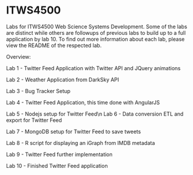 # ITWS4500
Labs for ITWS4500 Web Science Systems Development. Some of the labs are distinct while others are followups of previous labs to build up to a full application by lab 10. To find out more information about each lab, please view the README of the respected lab.

Overview:


Lab 1 - Twitter Feed Application with Twitter API and JQuery animations


Lab 2 - Weather Application from DarkSky API


Lab 3 - Bug Tracker Setup


Lab 4 - Twitter Feed Application, this time done with AngularJS


Lab 5 - Nodejs setup for Twitter Feed\n
Lab 6 - Data conversion ETL and export for Twitter Feed


Lab 7 - MongoDB setup for Twitter Feed to save tweets


Lab 8 - R script for displaying an iGraph from IMDB metadata


Lab 9 - Twitter Feed further implementation


Lab 10 - Finished Twitter Feed application